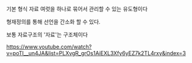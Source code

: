 기본 형식 자료 여럿을 하나로 묶어서 관리할 수 있는 유도형이다

형재정의를 통해 선언을 간소화 할 수 있다.

보통 자료구조의 '자료'는 구조체이다

https://www.youtube.com/watch?v=poTI__un4JA&list=PLXvgR_grOs1AiEXL3Xfy6yEZ7k2TL4rxy&index=3
